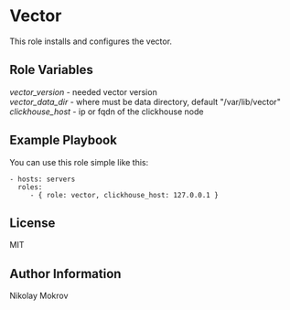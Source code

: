Vector
=========

This role installs and configures the vector.

Role Variables
--------------

_vector_version_ - needed vector version </br>
_vector_data_dir_ - where must be data directory, default "/var/lib/vector" </br>
_clickhouse_host_ - ip or fqdn of the clickhouse node </br>

Example Playbook
----------------

You can use this role simple like this:

    - hosts: servers
      roles:
         - { role: vector, clickhouse_host: 127.0.0.1 }

License
-------

MIT

Author Information
------------------

Nikolay Mokrov
